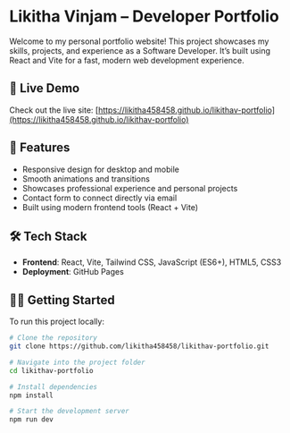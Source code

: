 # Likitha Vinjam – Developer Portfolio

Welcome to my personal portfolio website! This project showcases my skills, projects, and experience as a Software Developer. It’s built using React and Vite for a fast, modern web development experience.

## 🔗 Live Demo

Check out the live site: [https://likitha458458.github.io/likithav-portfolio](https://likitha458458.github.io/likithav-portfolio)

## 🚀 Features

- Responsive design for desktop and mobile
- Smooth animations and transitions
- Showcases professional experience and personal projects
- Contact form to connect directly via email
- Built using modern frontend tools (React + Vite)

## 🛠️ Tech Stack

- **Frontend**: React, Vite, Tailwind CSS, JavaScript (ES6+), HTML5, CSS3
- **Deployment**: GitHub Pages

## 🧑‍💻 Getting Started

To run this project locally:

```bash
# Clone the repository
git clone https://github.com/likitha458458/likithav-portfolio.git

# Navigate into the project folder
cd likithav-portfolio

# Install dependencies
npm install

# Start the development server
npm run dev
